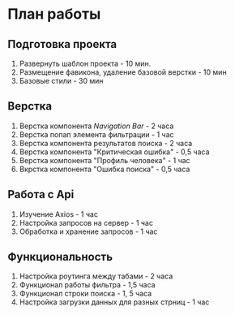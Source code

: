 # План работы

## Подготовка проекта
1. Развернуть шаблон проекта - 10 мин.
2. Размещение фавикона, удаление базовой верстки - 10 мин
3. Базовые стили - 30 мин

## Верстка
1. Верстка компонента *Navigation Bar* - 2 часа
2. Верстка попап элемента фильтрации - 1 час
3. Верстка компонента результатов поиска - 2 часа
4. Верстка компонента "Критическая ошибка" - 0,5 часа
5. Верстка компонента "Профиль человека" - 1 час
6. Вкрстка компонента "Ошибка поиска" - 0,5 часа

## Работа с Api
1. Изучение Axios - 1 час
2. Настройка запросов на сервер - 1 час
3. Обработка и хранение запросов - 1 час

## Функциональность
1. Настройка роутинга между табами - 2 часа
2. Функционал работы фильтра - 1,5 часа
3. Функционал строки поиска - 1, 5 часа
4. Настройка загрузки данных для разных стрниц - 1 час